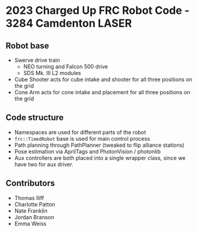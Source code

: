 # 2023 Charged Up FRC Robot Code - 3284 Camdenton LASER

## Robot base
* Swerve drive train
    * NEO turning and Falcon 500 drive
    * SDS Mk. III L2 modules
* Cube Shooter acts for cube intake and shooter for all three positions on the grid
* Cone Arm acts for cone intake and placement for all three positions on the grid

## Code structure
* Namespaces are used for different parts of the robot
* `frc::TimedRobot` base is used for main control process
* Path planning through PathPlanner (tweaked to flip alliance stations)
* Pose estimation via AprilTags and PhotonVision / photonlib
* Aux controllers are both placed into a single wrapper class, since we have two for aux driver.

## Contributors
* Thomas Iliff
* Charlotte Patton
* Nate Franklin
* Jordan Branson
* Emma Weiss